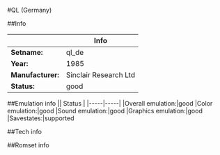 #QL (Germany)

##Info

||Info|
|-----|-----|
|**Setname:**|ql_de
|**Year:**|1985
|**Manufacturer:**|Sinclair Research Ltd
|**Status:**|good

##Emulation info
|| Status |
|-----|-----|
|Overall emulation:|good
|Color emulation:|good
|Sound emulation:|good
|Graphics emulation:|good
|Savestates:|supported

##Tech info

##Romset info

<!--- START OF EDITED COMMENT DO NOT TOUCH TEXT ABOVE-->
